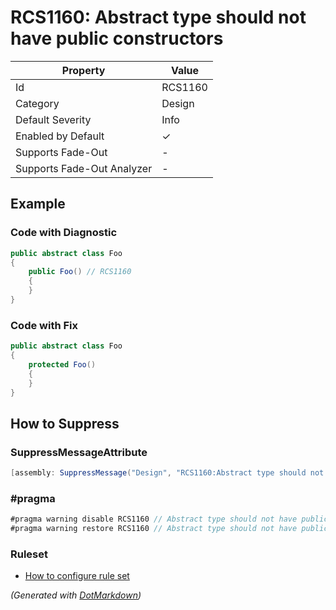 # RCS1160: Abstract type should not have public constructors

| Property                    | Value    |
| --------------------------- | -------- |
| Id                          | RCS1160  |
| Category                    | Design   |
| Default Severity            | Info     |
| Enabled by Default          | &#x2713; |
| Supports Fade\-Out          | \-       |
| Supports Fade\-Out Analyzer | \-       |

## Example

### Code with Diagnostic

```csharp
public abstract class Foo
{
    public Foo() // RCS1160
    {
    }
}
```

### Code with Fix

```csharp
public abstract class Foo
{
    protected Foo()
    {
    }
}
```

## How to Suppress

### SuppressMessageAttribute

```csharp
[assembly: SuppressMessage("Design", "RCS1160:Abstract type should not have public constructors.", Justification = "<Pending>")]
```

### \#pragma

```csharp
#pragma warning disable RCS1160 // Abstract type should not have public constructors.
#pragma warning restore RCS1160 // Abstract type should not have public constructors.
```

### Ruleset

* [How to configure rule set](../HowToConfigureAnalyzers.md)

*\(Generated with [DotMarkdown](http://github.com/JosefPihrt/DotMarkdown)\)*